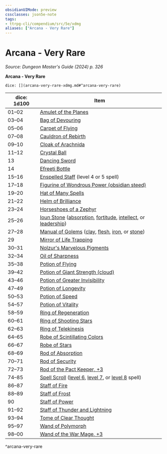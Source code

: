 ```yaml
---
obsidianUIMode: preview
cssclasses: json5e-note
tags:
- ttrpg-cli/compendium/src/5e/xdmg
aliases: ["Arcana - Very Rare"]
---
```

# Arcana - Very Rare
*Source: Dungeon Master's Guide (2024) p. 326* 

**Arcana - Very Rare**

`dice: [](arcana-very-rare-xdmg.md#^arcana-very-rare)`

| dice: 1d100 | Item |
|-------------|------|
| 01–02 | [Amulet of the Planes](amulet-of-the-planes-xdmg.md) |
| 03–04 | [Bag of Devouring](bag-of-devouring-xdmg.md) |
| 05–06 | [Carpet of Flying](carpet-of-flying-xdmg.md) |
| 07–08 | [Cauldron of Rebirth](cauldron-of-rebirth-xdmg.md) |
| 09–10 | [Cloak of Arachnida](cloak-of-arachnida-xdmg.md) |
| 11–12 | [Crystal Ball](crystal-ball-xdmg.md) |
| 13 | [Dancing Sword](dancing-sword-xdmg.md) |
| 14 | [Efreeti Bottle](efreeti-bottle-xdmg.md) |
| 15–16 | [Enspelled Staff](enspelled-staff-xdmg.md) (level 4 or 5 spell) |
| 17–18 | [Figurine of Wondrous Power (obsidian steed)](figurine-of-wondrous-power-obsidian-steed-xdmg.md) |
| 19–20 | [Hat of Many Spells](hat-of-many-spells-xdmg.md) |
| 21–22 | [Helm of Brilliance](helm-of-brilliance-xdmg.md) |
| 23–24 | [Horseshoes of a Zephyr](horseshoes-of-a-zephyr-xdmg.md) |
| 25–26 | [Ioun Stone](ioun-stone-xdmg.md) ([absorption](ioun-stone-absorption-xdmg.md), [fortitude](ioun-stone-fortitude-xdmg.md), [intellect](ioun-stone-intellect-xdmg.md), or [leadership](ioun-stone-leadership-xdmg.md)) |
| 27–28 | [Manual of Golems](manual-of-golems-xdmg.md) ([clay](manual-of-clay-golems-xdmg.md), [flesh](manual-of-flesh-golems-xdmg.md), [iron](manual-of-iron-golems-xdmg.md), or [stone](manual-of-stone-golems-xdmg.md)) |
| 29 | [Mirror of Life Trapping](mirror-of-life-trapping-xdmg.md) |
| 30–31 | [Nolzur's Marvelous Pigments](nolzurs-marvelous-pigments-xdmg.md) |
| 32–34 | [Oil of Sharpness](oil-of-sharpness-xdmg.md) |
| 35–38 | [Potion of Flying](potion-of-flying-xdmg.md) |
| 39–42 | [Potion of Giant Strength (cloud)](potion-of-cloud-giant-strength-xdmg.md) |
| 43–46 | [Potion of Greater Invisibility](potion-of-greater-invisibility-xdmg.md) |
| 47–49 | [Potion of Longevity](potion-of-longevity-xdmg.md) |
| 50–53 | [Potion of Speed](potion-of-speed-xdmg.md) |
| 54–57 | [Potion of Vitality](potion-of-vitality-xdmg.md) |
| 58–59 | [Ring of Regeneration](ring-of-regeneration-xdmg.md) |
| 60–61 | [Ring of Shooting Stars](ring-of-shooting-stars-xdmg.md) |
| 62–63 | [Ring of Telekinesis](ring-of-telekinesis-xdmg.md) |
| 64–65 | [Robe of Scintillating Colors](robe-of-scintillating-colors-xdmg.md) |
| 66–67 | [Robe of Stars](robe-of-stars-xdmg.md) |
| 68–69 | [Rod of Absorption](rod-of-absorption-xdmg.md) |
| 70–71 | [Rod of Security](rod-of-security-xdmg.md) |
| 72–73 | [Rod of the Pact Keeper, +3](3-rod-of-the-pact-keeper-xdmg.md) |
| 74–85 | [Spell Scroll](spell-scroll-xdmg.md) ([level 6](spell-scroll-level-6-xdmg.md), [level 7](spell-scroll-level-7-xdmg.md), or [level 8](spell-scroll-level-8-xdmg.md) spell) |
| 86–87 | [Staff of Fire](staff-of-fire-xdmg.md) |
| 88–89 | [Staff of Frost](staff-of-frost-xdmg.md) |
| 90 | [Staff of Power](staff-of-power-xdmg.md) |
| 91–92 | [Staff of Thunder and Lightning](staff-of-thunder-and-lightning-xdmg.md) |
| 93–94 | [Tome of Clear Thought](tome-of-clear-thought-xdmg.md) |
| 95–97 | [Wand of Polymorph](wand-of-polymorph-xdmg.md) |
| 98–00 | [Wand of the War Mage, +3](3-wand-of-the-war-mage-xdmg.md) |
^arcana-very-rare
